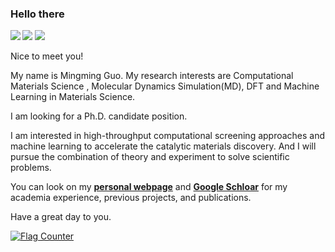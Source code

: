 ### Hello there
![](https://indify.co/widgets/live/button/qOHY0mjFYGqtk12iWqWu)
<img align="left" src="https://github-readme-stats.vercel.app/api?username=MingmingGuo&show_icons=true&theme=radical&show_icons=true&theme=radical">
![](https://github-readme-stats.vercel.app/api/top-langs/?username=MingmingGuo)

Nice to meet you!

My name is Mingming Guo. My research interests are Computational Materials Science , Molecular Dynamics Simulation(MD), DFT and Machine Learning in Materials Science. 

I am looking for a Ph.D. candidate position. 

I am interested in high-throughput computational screening approaches and machine learning to accelerate the catalytic materials discovery. And I will pursue the combination of theory and experiment to solve scientific problems. 

You can look on my [**personal webpage**](http://www.guomm.top/) and  [**Google Schloar**](https://scholar.google.com/citations?user=zvkzYukAAAAJ&hl=en)  for my academia experience, previous projects, and publications.

Have a great day to you.

<!-- [![github stats](https://github-readme-stats.vercel.app/api?username=quanghuy0497&show_icons=true&line_height=20&show_icons=true&theme=vue)](https://github-readme-stats.vercel.app/api?username=quanghuy0497&show_icons=true&line_height=20&show_icons=true&theme=midnight-purple)

[![Top Langs](https://github-readme-stats.vercel.app/api/top-langs/?username=quanghuy0497&show_icons=true&layout=compact&theme=vue)](https://github-readme-stats.vercel.app/api/top-langs/?username=quanghuy0497&show_icons=true&layout=compact&theme=midnight-purple)

<a href="https://clustrmaps.com/site/1bpy0"><img src="https://www.clustrmaps.com/map_v2.png?cl=ffffff&w=300&t=tt&d=lOxXu-muGwhQ1AUDtnfcrU8sTjz4RQeSdXkUMBupjt4"></a>   -->

<a href="http://s11.flagcounter.com/more/swa"><img src="https://s11.flagcounter.com/map/swa/size_s/txt_000000/border_CCCCCC/pageviews_1/viewers_0/flags_0/" alt="Flag Counter" border="0"></a>
